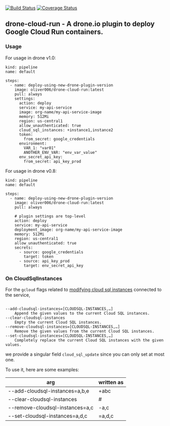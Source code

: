 [![Build Status](https://cloud.drone.io/api/badges/oliver006/drone-cloud-run/status.svg)](https://cloud.drone.io/oliver006/drone-cloud-run) [![Coverage Status](https://coveralls.io/repos/github/oliver006/drone-cloud-run/badge.svg)](https://coveralls.io/github/oliver006/drone-cloud-run)

## drone-cloud-run - A drone.io plugin to deploy Google Cloud Run containers. 


### Usage

For usage in drone v1.0:
```
kind: pipeline
name: default

steps:
  - name: deploy-using-new-drone-plugin-version
    image: oliver006/drone-cloud-run:latest
    pull: always
    settings:
      action: deploy
      service: my-api-service
      image: org-name/my-api-service-image
      memory: 512Mi
      region: us-central1
      allow_unauthenticated: true
      cloud_sql_instances: +instance1,instance2
      token:
        from_secret: google_credentials
      environment:
        VAR_1: "var01"
        ANOTHER_ENV_VAR: "env_var_value"
      env_secret_api_key:
        from_secret: api_key_prod
```

For usage in drone v0.8:
```
kind: pipeline
name: default

steps:
  - name: deploy-using-new-drone-plugin-version
    image: oliver006/drone-cloud-run:latest
    pull: always

    # plugin settings are top-level
    action: deploy
    service: my-api-service
    deployment_image: org-name/my-api-service-image
    memory: 512Mi
    region: us-central1
    allow_unauthenticated: true
    secrets:
      - source: google_credentials
        target: token
      - source: api_key_prod
        target: env_secret_api_key

```

### On CloudSqlInstances

For the `gcloud` flags related to [modifying cloud sql instances](https://cloud.google.com/sdk/gcloud/reference/run/deploy#--add-cloudsql-instances) connected to the service,

```

--add-cloudsql-instances=[CLOUDSQL-INSTANCES,…]
    Append the given values to the current Cloud SQL instances. 
--clear-cloudsql-instances
    Empty the current Cloud SQL instances. 
--remove-cloudsql-instances=[CLOUDSQL-INSTANCES,…]
    Remove the given values from the current Cloud SQL instances. 
--set-cloudsql-instances=[CLOUDSQL-INSTANCES,…]
    Completely replace the current Cloud SQL instances with the given values. 
```

we provide a singular field `cloud_sql_update` since you can only set at most one.

To use it, here are some examples:

| arg                             | written as |
|---------------------------------|------------|
| --add-cloudsql-instances=a,b,e  | +abc       |
| --clear-cloudsql-instances      | #          |
| --remove-cloudsql-instances=a,c | -a,c       |
| --set-cloudsql-instances=a,d,c  | =a,d,c     |

